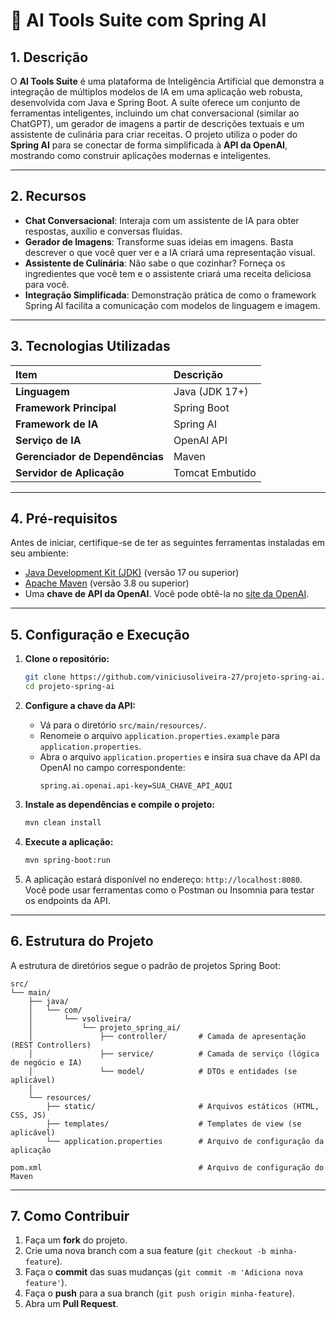 
# 🤖 **AI Tools Suite com Spring AI**

## 1\. Descrição

O **AI Tools Suite** é uma plataforma de Inteligência Artificial que demonstra a integração de múltiplos modelos de IA em uma aplicação web robusta, desenvolvida com Java e Spring Boot. A suíte oferece um conjunto de ferramentas inteligentes, incluindo um chat conversacional (similar ao ChatGPT), um gerador de imagens a partir de descrições textuais e um assistente de culinária para criar receitas. O projeto utiliza o poder do **Spring AI** para se conectar de forma simplificada à **API da OpenAI**, mostrando como construir aplicações modernas e inteligentes.

-----

## 2\. Recursos

  - **Chat Conversacional**: Interaja com um assistente de IA para obter respostas, auxílio e conversas fluidas.
  - **Gerador de Imagens**: Transforme suas ideias em imagens. Basta descrever o que você quer ver e a IA criará uma representação visual.
  - **Assistente de Culinária**: Não sabe o que cozinhar? Forneça os ingredientes que você tem e o assistente criará uma receita deliciosa para você.
  - **Integração Simplificada**: Demonstração prática de como o framework Spring AI facilita a comunicação com modelos de linguagem e imagem.


-----

## 3\. Tecnologias Utilizadas

| Item | Descrição |
| :--- | :--- |
| **Linguagem** | Java (JDK 17+) |
| **Framework Principal** | Spring Boot |
| **Framework de IA** | Spring AI |
| **Serviço de IA** | OpenAI API |
| **Gerenciador de Dependências**| Maven |
| **Servidor de Aplicação** | Tomcat Embutido |

-----

## 4\. Pré-requisitos

Antes de iniciar, certifique-se de ter as seguintes ferramentas instaladas em seu ambiente:

  - [Java Development Kit (JDK)](https://www.oracle.com/java/technologies/downloads/) (versão 17 ou superior)
  - [Apache Maven](https://maven.apache.org/download.cgi) (versão 3.8 ou superior)
  - Uma **chave de API da OpenAI**. Você pode obtê-la no [site da OpenAI](https://platform.openai.com/api-keys).

-----

## 5\. Configuração e Execução

1.  **Clone o repositório:**

    ```bash
    git clone https://github.com/viniciusoliveira-27/projeto-spring-ai.git
    cd projeto-spring-ai
    ```

2.  **Configure a chave da API:**

      - Vá para o diretório `src/main/resources/`.
      - Renomeie o arquivo `application.properties.example` para `application.properties`.
      - Abra o arquivo `application.properties` e insira sua chave da API da OpenAI no campo correspondente:
        ```properties
        spring.ai.openai.api-key=SUA_CHAVE_API_AQUI
        ```

3.  **Instale as dependências e compile o projeto:**

    ```bash
    mvn clean install
    ```

4.  **Execute a aplicação:**

    ```bash
    mvn spring-boot:run
    ```

5.  A aplicação estará disponível no endereço: `http://localhost:8080`. Você pode usar ferramentas como o Postman ou Insomnia para testar os endpoints da API.

-----

## 6\. Estrutura do Projeto

A estrutura de diretórios segue o padrão de projetos Spring Boot:

```
src/
└── main/
    ├── java/
    │   └── com/
    │       └── vsoliveira/
    │           └── projeto_spring_ai/
    │               ├── controller/       # Camada de apresentação (REST Controllers)
    │               ├── service/          # Camada de serviço (lógica de negócio e IA)
    │               └── model/            # DTOs e entidades (se aplicável)
    │
    └── resources/
        ├── static/                       # Arquivos estáticos (HTML, CSS, JS)
        ├── templates/                    # Templates de view (se aplicável)
        └── application.properties        # Arquivo de configuração da aplicação

pom.xml                                   # Arquivo de configuração do Maven
```

-----

## 7\. Como Contribuir

1.  Faça um **fork** do projeto.
2.  Crie uma nova branch com a sua feature (`git checkout -b minha-feature`).
3.  Faça o **commit** das suas mudanças (`git commit -m 'Adiciona nova feature'`).
4.  Faça o **push** para a sua branch (`git push origin minha-feature`).
5.  Abra um **Pull Request**.

